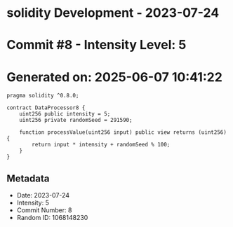 ﻿# solidity Development - 2023-07-24
# Commit #8 - Intensity Level: 5
# Generated on: 2025-06-07 10:41:22
```solidity
pragma solidity ^0.8.0;

contract DataProcessor8 {
    uint256 public intensity = 5;
    uint256 private randomSeed = 291590;

    function processValue(uint256 input) public view returns (uint256) {
        return input * intensity + randomSeed % 100;
    }
}
```
## Metadata
- Date: 2023-07-24
- Intensity: 5
- Commit Number: 8
- Random ID: 1068148230
